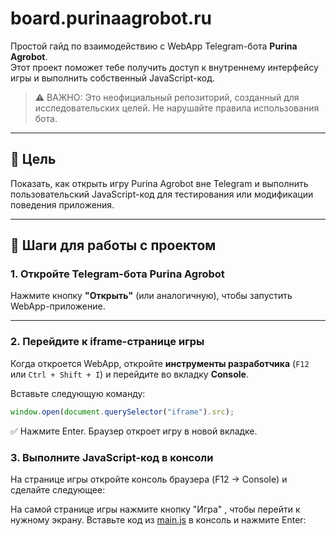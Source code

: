# board.purinaagrobot.ru

Простой гайд по взаимодействию с WebApp Telegram-бота **Purina Agrobot**.  
Этот проект поможет тебе получить доступ к внутреннему интерфейсу игры и выполнить собственный JavaScript-код.

> ⚠️ ВАЖНО: Это неофициальный репозиторий, созданный для исследовательских целей. Не нарушайте правила использования бота.

---

## 🎯 Цель
Показать, как открыть игру Purina Agrobot вне Telegram и выполнить пользовательский JavaScript-код для тестирования или модификации поведения приложения.

---

## 🔧 Шаги для работы с проектом

### 1. Откройте Telegram-бота Purina Agrobot

Нажмите кнопку **"Открыть"** (или аналогичную), чтобы запустить WebApp-приложение.

---

### 2. Перейдите к iframe-странице игры

Когда откроется WebApp, откройте **инструменты разработчика** (`F12` или `Ctrl + Shift + I`) и перейдите во вкладку **Console**.

Вставьте следующую команду:

```javascript
window.open(document.querySelector("iframe").src);
```
✅ Нажмите Enter. Браузер откроет игру в новой вкладке.

### 3. Выполните JavaScript-код в консоли
На странице игры откройте консоль браузера (F12 → Console) и сделайте следующее:

На самой странице игры нажмите кнопку "Игра" , чтобы перейти к нужному экрану.
Вставьте код из [main.js](https://github.com/Oreshec/board.purinaagrobot.ru/blob/main/main.js) в консоль и нажмите Enter:
